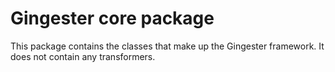 # Gingester core package

This package contains the classes that make up the Gingester framework.
It does not contain any transformers.